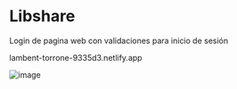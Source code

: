 # Libshare
Login de pagina web con validaciones para inicio de sesión

lambent-torrone-9335d3.netlify.app


![image](https://github.com/Dsaeza/Libshare/assets/88747468/acce42b3-d201-4776-9840-8750474c8090)

